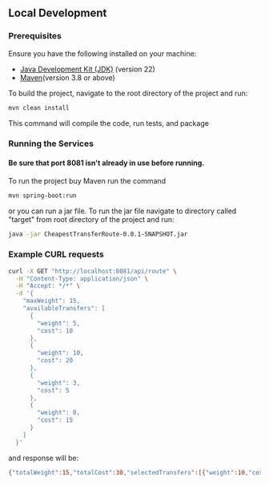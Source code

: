 ## Local Development

### Prerequisites

Ensure you have the following installed on your machine:

- [Java Development Kit (JDK)](https://www.oracle.com/java/technologies/javase/jdk22-archive-downloads.html) (version 22)
- [Maven](https://maven.apache.org/download.cgi)(version 3.8 or above)


To build the project, navigate to the root directory of the project and run:

```bash
mvn clean install
```
This command will compile the code, run tests, and package

### Running the Services

#### Be sure that port 8081 isn't already in use before running.

To run the project buy Maven run the command
```bash
mvn spring-boot:run 
```
or you can run a jar file. To run the jar file navigate to directory called "target" from root directory of the project and run:
```bash
java -jar CheapestTransferRoute-0.0.1-SNAPSHOT.jar
```

### Example CURL requests

```bash
curl -X GET "http://localhost:8081/api/route" \
  -H "Content-Type: application/json" \
  -H "Accept: */*" \
  -d '{
    "maxWeight": 15,
    "availableTransfers": [
      {
        "weight": 5,
        "cost": 10
      },
      {
        "weight": 10,
        "cost": 20
      },
      {
        "weight": 3,
        "cost": 5
      },
      {
        "weight": 8,
        "cost": 15
      }
    ]
  }'
```
and response will be:


```bash
{"totalWeight":15,"totalCost":30,"selectedTransfers":[{"weight":10,"cost":20},{"weight":5,"cost":10}]}
```
